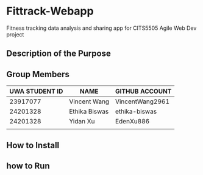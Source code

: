 # Fittrack-Webapp

Fitness tracking data analysis and sharing app for CITS5505 Agile Web Dev project

## Description of the Purpose

## Group Members

| UWA STUDENT ID | NAME         | GITHUB ACCOUNT  |
| -------------- | ------------ | --------------- |
| 23917077       | Vincent Wang | VincentWang2961 |
| 24201328       | Ethika Biswas| ethika-biswas   |
| 24201328       | Yidan Xu     | EdenXu886       |
|                |              |                 |

## How to Install

## how to Run
